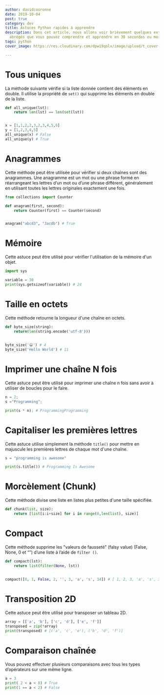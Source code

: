 ```yaml
---
author: davidcouronne
date: 2019-10-04
post: true
category: dev
title: Astuces Python rapides à apprendre
description: Dans cet article, nous allons voir brièvement quelques extraits de code
  abrégés que vous pouvez comprendre et apprendre en 30 secondes ou moins.
tags: python
cover_image: https://res.cloudinary.com/dpw19qolx/image/upload/t_cover-image/v1561523334/St_Michael_27s_Mount_II5302_x_2982.jpg

---
```

# Tous uniques

La méthode suivante vérifie si la liste donnée contient des éléments en double. Il utilise la propriété de `set()` qui supprime les éléments en double de la liste.

```python
def all_unique(lst):
    return len(lst) == len(set(lst))


x = [1,1,2,2,3,2,3,4,5,6]
y = [1,2,3,4,5]
all_unique(x) # False
all_unique(y) # True
```

# Anagrammes

Cette méthode peut être utilisée pour vérifier si deux chaînes sont des anagrammes. Une anagramme est un mot ou une phrase formé en réarrangeant les lettres d’un mot ou d’une phrase différent, généralement en utilisant toutes les lettres originales exactement une fois.

```python
from collections import Counter

def anagram(first, second):
    return Counter(first) == Counter(second)


anagram("abcd3", "3acdb") # True
```

# Mémoire

Cette astuce peut être utilisé pour vérifier l'utilisation de la mémoire d'un objet.

```python
import sys 

variable = 30 
print(sys.getsizeof(variable)) # 24
```

# Taille en octets

Cette méthode retourne la longueur d'une chaîne en octets.

```python
def byte_size(string):
    return(len(string.encode('utf-8')))
    
    
byte_size('😀') # 4
byte_size('Hello World') # 11    
```

# Imprimer une chaîne N fois

Cette astuce peut être utilisé pour imprimer une chaîne n fois sans avoir à utiliser de boucles pour le faire.

```python
n = 2; 
s ="Programming"; 

print(s * n); # ProgrammingProgramming
```

# Capitaliser les premières lettres

Cette astuce utilise simplement la méthode `title()` pour mettre en majuscule les premières lettres de chaque mot d'une chaîne.

```python
s = "programming is awesome"

print(s.title()) # Programming Is Awesome
```

# Morcèlement (Chunk)

Cette méthode divise une liste en listes plus petites d'une taille spécifiée.

```python
def chunk(list, size):
    return [list[i:i+size] for i in range(0,len(list), size)]
```

# Compact

Cette méthode supprime les "valeurs de fausseté" (falsy value) (False, None, 0 et “”) d’une liste à l’aide de `filter ()`.

```python
def compact(lst):
    return list(filter(None, lst))
  
  
compact([0, 1, False, 2, '', 3, 'a', 's', 34]) # [ 1, 2, 3, 'a', 's', 34 ]
```

# Transposition 2D

Cette astuce peut être utilisé pour transposer un tableau 2D.

```python
array = [['a', 'b'], ['c', 'd'], ['e', 'f']]
transposed = zip(*array)
print(transposed) # [('a', 'c', 'e'), ('b', 'd', 'f')]
```

# Comparaison chaînée

Vous pouvez effectuer plusieurs comparaisons avec tous les types d’opérateurs sur une même ligne.

```python
a = 3
print( 2 < a < 8) # True
print(1 == a < 2) # False
```

